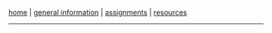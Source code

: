 [home](index.html) \| [general information](general.html) \| [assignments](assignments.html) \| [resources](comics-studies-resources.html)  

---